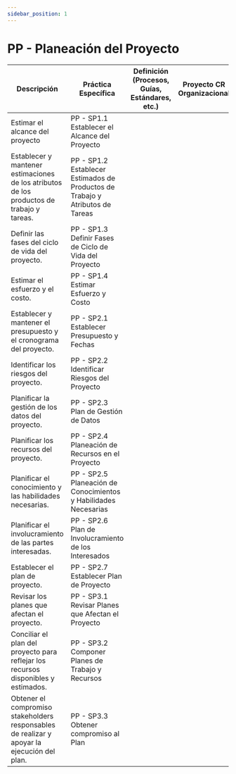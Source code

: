 ```yaml
---
sidebar_position: 1
---
```


# PP - Planeación del Proyecto

| Descripción                                                                                 | Práctica Específica                                                           | Definición (Procesos, Guías, Estándares, etc.) | Proyecto CR Organizacional | Proyecto Zeitgeist | Proyecto Departamental |
| ------------------------------------------------------------------------------------------- | ----------------------------------------------------------------------------- | ---------------------------------------------- | -------------------------- | ------------------ | ---------------------- |
| Estimar el alcance del proyecto                                                             | PP - SP1.1 Establecer el Alcance del Proyecto                                 |                                                |                            |                    |                        |
| Establecer y mantener estimaciones de los atributos de los productos de trabajo y tareas.   | PP - SP1.2 Establecer Estimados de Productos de Trabajo y Atributos de Tareas |                                                |                            |                    |                        |
| Definir las fases del ciclo de vida del proyecto.                                           | PP - SP1.3 Definir Fases de Ciclo de Vida del Proyecto                        |                                                |                            |                    |                        |
| Estimar el esfuerzo y el costo.                                                             | PP - SP1.4 Estimar Esfuerzo y Costo                                           |                                                |                            |                    |                        |
| Establecer y mantener el presupuesto y el cronograma del proyecto.                          | PP - SP2.1 Establecer Presupuesto y Fechas                                    |                                                |                            |                    |                        |
| Identificar los riesgos del proyecto.                                                       | PP - SP2.2 Identificar Riesgos del Proyecto                                   |                                                |                            |                    |                        |
| Planificar la gestión de los datos del proyecto.                                            | PP - SP2.3 Plan de Gestión de Datos                                           |                                                |                            |                    |                        |
| Planificar los recursos del proyecto.                                                       | PP - SP2.4 Planeación de Recursos en el Proyecto                              |                                                |                            |                    |                        |
| Planificar el conocimiento y las habilidades necesarias.                                    | PP - SP2.5 Planeación de Conocimientos y Habilidades Necesarias               |                                                |                            |                    |                        |
| Planificar el involucramiento de las partes interesadas.                                    | PP - SP2.6 Plan de Involucramiento de los Interesados                         |                                                |                            |                    |                        |
| Establecer el plan de proyecto.                                                             | PP - SP2.7 Establecer Plan de Proyecto                                        |                                                |                            |                    |                        |
| Revisar los planes que afectan el proyecto.                                                 | PP - SP3.1 Revisar Planes que Afectan el Proyecto                             |                                                |                            |                    |                        |
| Conciliar el plan del proyecto para reflejar los recursos disponibles y estimados.          | PP - SP3.2 Componer Planes de Trabajo y Recursos                              |                                                |                            |                    |                        |
| Obtener el compromiso stakeholders responsables de realizar y apoyar la ejecución del plan. | PP - SP3.3 Obtener compromiso al Plan                                         |                                                |                            |                    |                        |
